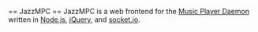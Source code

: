 == JazzMPC ==
JazzMPC is a web frontend for the [Music Player Daemon](http://musicpd.org) written in [Node.js](http://nodejs.org), [jQuery](http://jquery.com), and [socket.io](http://socket.io).
